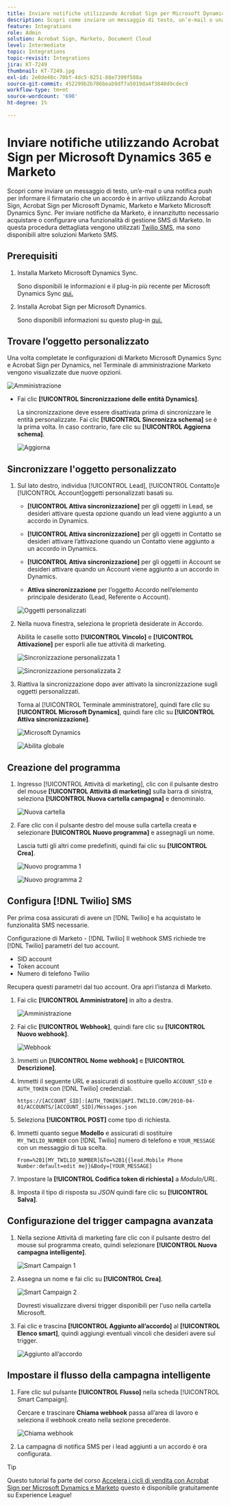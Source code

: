 ```yaml
---
title: Inviare notifiche utilizzando Acrobat Sign per Microsoft Dynamics 365 e Marketo
description: Scopri come inviare un messaggio di testo, un’e-mail o una notifica push per informare il firmatario che è in arrivo un accordo
feature: Integrations
role: Admin
solution: Acrobat Sign, Marketo, Document Cloud
level: Intermediate
topic: Integrations
topic-revisit: Integrations
jira: KT-7249
thumbnail: KT-7249.jpg
exl-id: 2e0de48c-70bf-4dc5-8251-88e7399f588a
source-git-commit: 452299b2b786beab9df7a5019da4f3840d9cdec9
workflow-type: tm+mt
source-wordcount: '690'
ht-degree: 1%

---
```


# Inviare notifiche utilizzando Acrobat Sign per Microsoft Dynamics 365 e Marketo

Scopri come inviare un messaggio di testo, un’e-mail o una notifica push per informare il firmatario che un accordo è in arrivo utilizzando Acrobat Sign, Acrobat Sign per Microsoft Dynamic, Marketo e Marketo Microsoft Dynamics Sync. Per inviare notifiche da Marketo, è innanzitutto necessario acquistare o configurare una funzionalità di gestione SMS di Marketo. In questa procedura dettagliata vengono utilizzati [Twilio SMS](https://launchpoint.marketo.com/twilio/twilio-sms-for-marketo/), ma sono disponibili altre soluzioni Marketo SMS.

## Prerequisiti

1. Installa Marketo Microsoft Dynamics Sync.

   Sono disponibili le informazioni e il plug-in più recente per Microsoft Dynamics Sync [qui.](https://experienceleague.adobe.com/docs/marketo/using/product-docs/crm-sync/microsoft-dynamics/marketo-plugin-releases-for-microsoft-dynamics.html)

1. Installa Acrobat Sign per Microsoft Dynamics.

   Sono disponibili informazioni su questo plug-in [qui.](https://helpx.adobe.com/ca/sign/using/microsoft-dynamics-integration-installation-guide.html)

## Trovare l’oggetto personalizzato

Una volta completate le configurazioni di Marketo Microsoft Dynamics Sync e Acrobat Sign per Dynamics, nel Terminale di amministrazione Marketo vengono visualizzate due nuove opzioni.

![Amministrazione](assets/adminTerminal.png)

* Fai clic **[!UICONTROL Sincronizzazione delle entità Dynamics]**.

  La sincronizzazione deve essere disattivata prima di sincronizzare le entità personalizzate. Fai clic **[!UICONTROL Sincronizza schema]** se è la prima volta. In caso contrario, fare clic su **[!UICONTROL Aggiorna schema]**.

  ![Aggiorna](assets/refreshSchema.png)

## Sincronizzare l&#39;oggetto personalizzato

1. Sul lato destro, individua [!UICONTROL Lead], [!UICONTROL Contatto]e [!UICONTROL Account]oggetti personalizzati basati su.

   * **[!UICONTROL Attiva sincronizzazione]** per gli oggetti in Lead, se desideri attivare questa opzione quando un lead viene aggiunto a un accordo in Dynamics.

   * **[!UICONTROL Attiva sincronizzazione]** per gli oggetti in Contatto se desideri attivare l’attivazione quando un Contatto viene aggiunto a un accordo in Dynamics.

   * **[!UICONTROL Attiva sincronizzazione]** per gli oggetti in Account se desideri attivare quando un Account viene aggiunto a un accordo in Dynamics.

   * **Attiva sincronizzazione** per l’oggetto Accordo nell’elemento principale desiderato (Lead, Referente o Account).

   ![Oggetti personalizzati](assets/enableSyncDynamics.png)

1. Nella nuova finestra, seleziona le proprietà desiderate in Accordo.

   Abilita le caselle sotto **[!UICONTROL Vincolo]** e **[!UICONTROL Attivazione]** per esporli alle tue attività di marketing.

   ![Sincronizzazione personalizzata 1](assets/entitySync1.png)

   ![Sincronizzazione personalizzata 2](assets/entitySync2.png)

1. Riattiva la sincronizzazione dopo aver attivato la sincronizzazione sugli oggetti personalizzati.

   Torna al [!UICONTROL Terminale amministratore], quindi fare clic su **[!UICONTROL Microsoft Dynamics]**, quindi fare clic su **[!UICONTROL Attiva sincronizzazione]**.

   ![Microsoft Dynamics](assets/microsoftDynamics.png)

   ![Abilita globale](assets/enableGlobalDynamics.png)

## Creazione del programma

1. Ingresso [!UICONTROL Attività di marketing], clic con il pulsante destro del mouse **[!UICONTROL Attività di marketing]** sulla barra di sinistra, seleziona **[!UICONTROL Nuova cartella campagna]** e denominalo.

   ![Nuova cartella](assets/newFolder.png)

1. Fare clic con il pulsante destro del mouse sulla cartella creata e selezionare **[!UICONTROL Nuovo programma]** e assegnagli un nome.

   Lascia tutti gli altri come predefiniti, quindi fai clic su **[!UICONTROL Crea]**.

   ![Nuovo programma 1](assets/newProgram1.png)

   ![Nuovo programma 2](assets/newProgram2.png)

## Configura [!DNL Twilio] SMS

Per prima cosa assicurati di avere un [!DNL Twilio] e ha acquistato le funzionalità SMS necessarie.

Configurazione di Marketo - [!DNL Twilio] Il webhook SMS richiede tre [!DNL Twilio] parametri del tuo account.

* SID account
* Token account
* Numero di telefono Twilio

Recupera questi parametri dal tuo account. Ora apri l’istanza di Marketo.

1. Fai clic **[!UICONTROL Amministratore]** in alto a destra.

   ![Amministrazione](assets/adminTab.png)

1. Fai clic **[!UICONTROL Webhook]**, quindi fare clic su **[!UICONTROL Nuovo webhook]**.

   ![Webhook](assets/webhooks.png)

1. Immetti un **[!UICONTROL Nome webhook]** e **[!UICONTROL Descrizione]**.

1. Immetti il seguente URL e assicurati di sostituire quello `ACCOUNT_SID` e `AUTH_TOKEN` con [!DNL Twilio] credenziali.

   ```
   https://[ACCOUNT_SID]:[AUTH_TOKEN]@API.TWILIO.COM/2010-04-01/ACCOUNTS/[ACCOUNT_SID]/Messages.json
   ```

1. Seleziona **[!UICONTROL POST]** come tipo di richiesta.

1. Immetti quanto segue **Modello** e assicurati di sostituire `MY_TWILIO_NUMBER` con [!DNL Twilio] numero di telefono e `YOUR_MESSAGE` con un messaggio di tua scelta.

   ```
   From=%2B1[MY_TWILIO_NUMBER]&To=%2B1{{lead.Mobile Phone Number:default=edit me}}&Body=[YOUR_MESSAGE]
   ```

1. Impostare la **[!UICONTROL Codifica token di richiesta]** a *Modulo/URL*.

1. Imposta il tipo di risposta su *JSON* quindi fare clic su **[!UICONTROL Salva]**.

## Configurazione del trigger campagna avanzata

1. Nella sezione Attività di marketing fare clic con il pulsante destro del mouse sul programma creato, quindi selezionare **[!UICONTROL Nuova campagna intelligente]**.

   ![Smart Campaign 1](assets/smartCampaign1.png)

1. Assegna un nome e fai clic su **[!UICONTROL Crea]**.

   ![Smart Campaign 2](assets/smartCampaign3.png)

   Dovresti visualizzare diversi trigger disponibili per l&#39;uso nella cartella Microsoft.

1. Fai clic e trascina **[!UICONTROL Aggiunto all’accordo]** al **[!UICONTROL Elenco smart]**, quindi aggiungi eventuali vincoli che desideri avere sul trigger.

   ![Aggiunto all’accordo](assets/addedToAgreementDynamics.png)

## Impostare il flusso della campagna intelligente

1. Fare clic sul pulsante **[!UICONTROL Flusso]** nella scheda [!UICONTROL Smart Campaign].

   Cercare e trascinare **Chiama webhook** passa all’area di lavoro e seleziona il webhook creato nella sezione precedente.

   ![Chiama webhook](assets/callWebhook.png)

1. La campagna di notifica SMS per i lead aggiunti a un accordo è ora configurata.
>[!TIP]
>
>Questo tutorial fa parte del corso [Accelera i cicli di vendita con Acrobat Sign per Microsoft Dynamics e Marketo](https://experienceleague.adobe.com/?recommended=Sign-U-1-2021.1) questo è disponibile gratuitamente su Experience League!